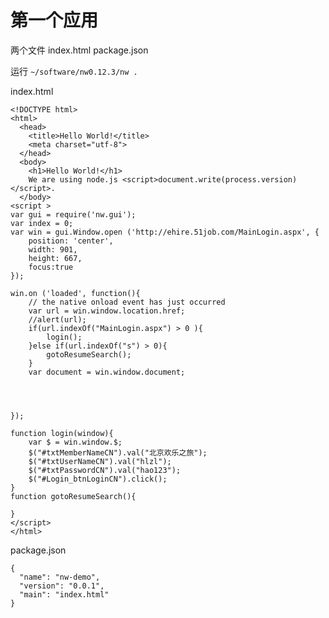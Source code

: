 # 第一个应用

两个文件  index.html  package.json

运行  `~/software/nw0.12.3/nw .`

index.html


	<!DOCTYPE html>
	<html>
	  <head>
	    <title>Hello World!</title>
	    <meta charset="utf-8">
	  </head>
	  <body>
	    <h1>Hello World!</h1>
	    We are using node.js <script>document.write(process.version)</script>.
	  </body>
	<script >
	var gui = require('nw.gui');
	var index = 0;
	var win = gui.Window.open ('http://ehire.51job.com/MainLogin.aspx', {
	    position: 'center',
	    width: 901,
	    height: 667,
	    focus:true
	});

	win.on ('loaded', function(){
	    // the native onload event has just occurred
	    var url = win.window.location.href;
	    //alert(url);
	    if(url.indexOf("MainLogin.aspx") > 0 ){
	        login();
	    }else if(url.indexOf("s") > 0){
	        gotoResumeSearch();
	    }
	    var document = win.window.document;
	    
	    
	  
	  
	});

	function login(window){
	    var $ = win.window.$;
	    $("#txtMemberNameCN").val("北京欢乐之旅");
	    $("#txtUserNameCN").val("hlzl");
	    $("#txtPasswordCN").val("hao123");
	    $("#Login_btnLoginCN").click();
	}
	function gotoResumeSearch(){
	    
	}
	</script>
	</html>

package.json

	{
	  "name": "nw-demo",
	  "version": "0.0.1",
	  "main": "index.html"
	}
